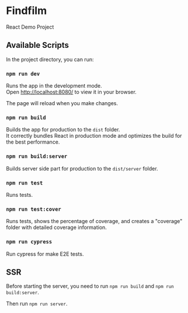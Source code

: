 # Findfilm

React Demo Project

## Available Scripts

In the project directory, you can run:

### `npm run dev`

Runs the app in the development mode.\
Open [http://localhost:8080/](http://localhost:8080) to view it in your browser.

The page will reload when you make changes.

### `npm run build`

Builds the app for production to the `dist` folder.\
It correctly bundles React in production mode and optimizes the build for the best performance.

### `npm run build:server`

Builds server side part for production to the `dist/server` folder.

### `npm run test`

Runs tests.

### `npm run test:cover`

Runs tests, shows the percentage of coverage, and creates a "coverage" folder with detailed coverage information.

### `npm run cypress`

Run cypress for make E2E tests.

## SSR

Before starting the server, you need to run `npm run build` and `npm run build:server`.

Then run `npm run server`.
